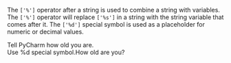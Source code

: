 The `['%']` operator after a string is used to combine a string with variables. The `['%']` operator will replace `['%s']` in a string with the string variable that comes after it. The `['%d']` special symbol is used as a placeholder for numeric or decimal values.  
  
Tell PyCharm how old you are.  
Use %d special symbol.How old are you?